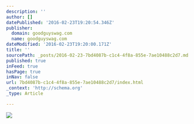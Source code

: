 ```yaml
---
description: ''
author: []
datePublished: '2016-02-23T19:20:54.346Z'
publisher:
  domain: goodguyswag.com
  name: goodguyswag.com
dateModified: '2016-02-23T19:20:00.171Z'
title: ''
sourcePath: _posts/2016-02-23-7bd4087b-c1c4-4f8a-855e-7ae10488c2d7.md
published: true
inFeed: true
hasPage: true
inNav: false
url: 7bd4087b-c1c4-4f8a-855e-7ae10488c2d7/index.html
_context: 'http://schema.org'
_type: Article

---
```

![](http://goodguyswag.com/wp-content/uploads/2016/02/image-5-e1456251192785.jpeg)